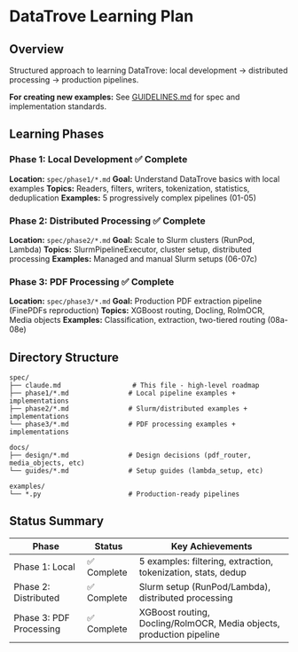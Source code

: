 # DataTrove Learning Plan

## Overview
Structured approach to learning DataTrove: local development → distributed processing → production pipelines.

**For creating new examples:** See [GUIDELINES.md](GUIDELINES.md) for spec and implementation standards.

## Learning Phases

### Phase 1: Local Development ✅ Complete
**Location:** `spec/phase1/*.md`
**Goal:** Understand DataTrove basics with local examples
**Topics:** Readers, filters, writers, tokenization, statistics, deduplication
**Examples:** 5 progressively complex pipelines (01-05)

### Phase 2: Distributed Processing ✅ Complete
**Location:** `spec/phase2/*.md`
**Goal:** Scale to Slurm clusters (RunPod, Lambda)
**Topics:** SlurmPipelineExecutor, cluster setup, distributed processing
**Examples:** Managed and manual Slurm setups (06-07c)

### Phase 3: PDF Processing ✅ Complete
**Location:** `spec/phase3/*.md`
**Goal:** Production PDF extraction pipeline (FinePDFs reproduction)
**Topics:** XGBoost routing, Docling, RolmOCR, Media objects
**Examples:** Classification, extraction, two-tiered routing (08a-08e)

## Directory Structure
```
spec/
├── claude.md                  # This file - high-level roadmap
├── phase1/*.md               # Local pipeline examples + implementations
├── phase2/*.md               # Slurm/distributed examples + implementations
└── phase3/*.md               # PDF processing examples + implementations

docs/
├── design/*.md               # Design decisions (pdf_router, media_objects, etc)
└── guides/*.md               # Setup guides (lambda_setup, etc)

examples/
└── *.py                      # Production-ready pipelines
```

## Status Summary

| Phase | Status | Key Achievements |
|-------|--------|-----------------|
| Phase 1: Local | ✅ Complete | 5 examples: filtering, extraction, tokenization, stats, dedup |
| Phase 2: Distributed | ✅ Complete | Slurm setup (RunPod/Lambda), distributed processing |
| Phase 3: PDF Processing | ✅ Complete | XGBoost routing, Docling/RolmOCR, Media objects, production pipeline |